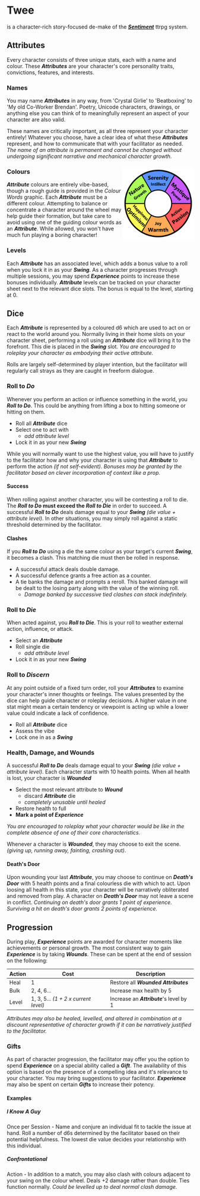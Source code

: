 # Twee
is a character-rich story-focused de-make of the [***Sentiment***](https://www.patreon.com/sentimentttrpg) ttrpg system.
## Attributes
Every character consists of three unique stats, each with a name and colour.
These ***Attributes*** are your character's core personality traits, convictions, features, and interests.
### Names
You may name ***Attributes*** in any way, from 'Crystal Girlie' to 'Beatboxing' to 'My old Co-Worker Brendan'. Poetry, Unicode characters, drawings, or anything else you can think of to meaningfully represent an aspect of your character are also valid.

These names are critically important, as all three represent your character entirely!
Whatever you choose, have a clear idea of what these ***Attributes*** represent, and how to communicate that with your facilitator as needed.
*The name of an attribute is permanent and cannot be changed without undergoing significant narrative and mechanical character growth.*
### Colours <img src="colour words.png" align="right" style="max-width: 12rem;" />
***Attribute*** colours are entirely vibe-based, though a rough guide is provided in the *Colour Words* graphic. Each ***Attribute*** must be a different colour. Attempting to balance or concentrate a character around the wheel may help guide their formation, but take care to avoid using one of the guiding colour words as an ***Attribute***. While allowed, you won't have much fun playing a boring character!

### Levels
 Each ***Attribute*** has an associated level, which adds a bonus value to a roll when you lock it in as your ***Swing***. As a character progresses through multiple sessions, you may spend ***Experience*** points to increase these bonuses individually. ***Attribute*** levels can be tracked on your character sheet next to the relevant dice slots. The bonus is equal to the level, starting at 0.

## Dice
Each ***Attribute*** is represented by a coloured d6 which are used to act on or react to the world around you. Normally living in their home slots on your character sheet, performing a roll using an ***Attribute*** dice will bring it to the forefront. This die is placed in the ***Swing*** slot.
*You are encouraged to roleplay your character as embodying their active attribute.*

Rolls are largely self-determined by player intention, but the facilitator will regularly call strays as they are caught in freeform dialogue.
### Roll to ***Do***
Whenever you perform an action or influence something in the world, you ***Roll to Do***.
This could be anything from lifting a box to hitting someone or hitting on them.
- Roll all ***Attribute*** dice
- Select one to act with
	- *add attribute level*
- Lock it in as your new ***Swing***

While you will normally want to use the highest value, you will have to justify to the facilitator how and why your character is using that ***Attribute*** to perform the action *(if not self-evident)*.
*Bonuses may be granted by the facilitator based on clever incorporation of context like a prop.*
#### Success
When rolling against another character, you will be contesting a roll to die.
The ***Roll to Do* must exceed the *Roll to Die*** in order to succeed.
A successful ***Roll to Do*** deals damage equal to your ***Swing*** *(die value + attribute level)*.
In other situations, you may simply roll against a static threshold determined by the facilitator.
#### Clashes
If you ***Roll to Do*** using a die the same colour as your target's current ***Swing***, it becomes a clash. This matching die must then be rolled in response.
- A successful attack deals double damage.
- A successful defence grants a free action as a counter.
- A tie banks the damage and prompts a reroll. This banked damage will be dealt to the losing party along with the value of the winning roll.
	- *Damage banked by successive tied clashes can stack indefinitely.*
### Roll to ***Die***
When acted against, you ***Roll to Die***.
This is your roll to weather external action, influence, or attack.
- Select an ***Attribute***
- Roll single die
	- *add attribute level*
- Lock it in as your new ***Swing***
### Roll to ***Discern***
At any point outside of a fixed turn order, roll your ***Attributes*** to examine your character's inner thoughts or feelings. The values presented by the dice can help guide character or roleplay decisions. A higher value in one stat might mean a certain tendency or viewpoint is acting up while a lower value could indicate a lack of confidence.
- Roll all ***Attribute*** dice
- Assess the vibe
- Lock one in as a ***Swing***
### Health, Damage, and Wounds
A successful ***Roll to Do*** deals damage equal to your ***Swing*** *(die value + attribute level)*.
Each character starts with 10 health points.
When all health is lost, your character is ***Wounded***
- Select the most relevant attribute to ***Wound***
	- discard ***Attribute*** die
	- *completely unusable until healed*
- Restore health to full
- **Mark a point of *Experience***

*You are encouraged to roleplay what your character would be like in the complete absence of one of their core characteristics.*

Whenever a character is ***Wounded***, they may choose to exit the scene.
*(giving up, running away, fainting, crashing out)*.
#### Death's Door
Upon wounding your last ***Attribute***, you may choose to continue on ***Death's Door*** with 5 health points and a final colourless die with which to act. Upon loosing all health in this state, your character will be narratively obliterated and removed from play.
A character on ***Death's Door*** may not leave a scene in conflict.
*Continuing on death's door grants 1 point of experience.*
*Surviving a hit on death's door grants 2 points of experience.*

## Progression
During play, ***Experience*** points are awarded for character moments like achievements or personal growth. The most consistent way to gain ***Experience*** is by taking ***Wounds***. These can be spent at the end of session on the following:

| Action | Cost                                 | Description                              |
| ------ | ------------------------------------ | ---------------------------------------- |
| Heal   | 1                                    | Restore all ***Wounded Attributes***     |
| Bulk   | 2, 4, 6...                           | Increase max health by 5                 |
| Level  | 1, 3, 5... *(1 + 2 x current level)* | Increase an ***Attribute***'s level by 1 |

*Attributes may also be healed, levelled, and altered in combination at a discount representative of character growth if it can be narratively justified to the facilitator.*
### Gifts
As part of character progression, the facilitator may offer you the option to spend ***Experience*** on a special ability called a ***Gift***. The availability of this option is based on the presence of a compelling idea and it's relevance to your character. You may bring suggestions to your facilitator. ***Experience*** may also be spent on certain ***Gifts*** to increase their potency.
#### Examples
##### I Know A Guy
Once per Session - Name and conjure an individual fit to tackle the issue at hand.
Roll a number of d6s determined by the facilitator based on their potential helpfulness.
The lowest die value decides your relationship with this individual.
##### Confrontational
Action - In addition to a match, you may also clash with colours adjacent to your swing on the colour wheel. Deals +2 damage rather than double. Ties function normally.
*Could be levelled up to deal normal clash damage.*